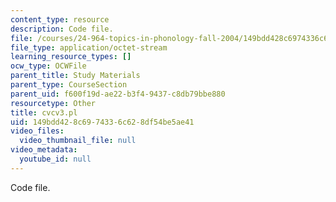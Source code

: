 ```yaml
---
content_type: resource
description: Code file.
file: /courses/24-964-topics-in-phonology-fall-2004/149bdd428c6974336c628df54be5ae41_cvcv3.pl
file_type: application/octet-stream
learning_resource_types: []
ocw_type: OCWFile
parent_title: Study Materials
parent_type: CourseSection
parent_uid: f600f19d-ae22-b3f4-9437-c8db79bbe880
resourcetype: Other
title: cvcv3.pl
uid: 149bdd42-8c69-7433-6c62-8df54be5ae41
video_files:
  video_thumbnail_file: null
video_metadata:
  youtube_id: null
---
```

Code file.

